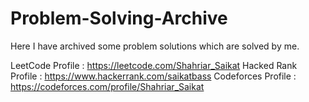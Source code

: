# Problem-Solving-Archive
Here I have archived some problem solutions which are solved by me.

LeetCode Profile : https://leetcode.com/Shahriar_Saikat
Hacked Rank Profile : https://www.hackerrank.com/saikatbass
Codeforces Profile : https://codeforces.com/profile/Shahriar_Saikat
